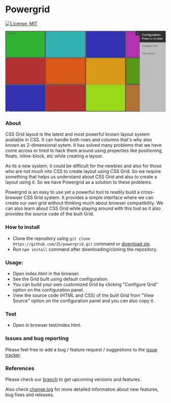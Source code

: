 # Powergrid
[![License: MIT](https://img.shields.io/badge/License-MIT-yellow.svg)](https://opensource.org/licenses/MIT)


![screen](screens/shot1.PNG)

### About
CSS Grid layout is the latest and most powerful known layout system available in CSS. It can handle both rows and columns that's why also known as 2-dimensional sytem. It has solved many problems that we have come across or tried to hack them around using properties like positioning, floats, inline-block, etc while creating a layout. 

As its a new system, it could be difficult for the newbies and also for those who are not much into CSS to create layout using CSS Grid. So we require something that helps us understand about CSS Grid and also to create a layout using it. So we have Powergrid as a solution to these problems.     

Powergrid is an easy to use yet a powerful tool to readily build a cross-browser CSS Grid system. It provides a simple interface where we can create our own grid without thinking much about browser compatibility. We can also learn about CSS Grid while playing around with this tool as it also provides the source code of the built Grid.   


### How to install
  - Clone the repository using `git clone https://github.com/ZS/powergrid.git` command or [download zip](https://github.com/ZS/powergrid/archive/master.zip).
  - Run `npm install` command after downloading/cloning the repository.

### Usage:
  - Open index.html in the browser.
  - See the Grid built using default configuration.
  - You can build your own customized Grid by clicking "Configure Grid" option on the configuration panel.
  - View the source code (HTML and CSS) of the built Grid from "View Source" option on the configuration panel and you can also copy it.

### Test
  - Open in browser test/index.html.

### Issues and bug reporting 
Please feel free to add a bug / feature request / suggestions to the [issue tracker](https://github.com/ZS/powergrid/issues). 

### References
Please check our [branch](https://github.com/ZS/powergrid) to get upcoming versions and features.

Also check [change.log](https://github.com/ZS/powergrid/blob/master/CHANGELOG.md) for more detailed information about new features, bug fixes and releases.

